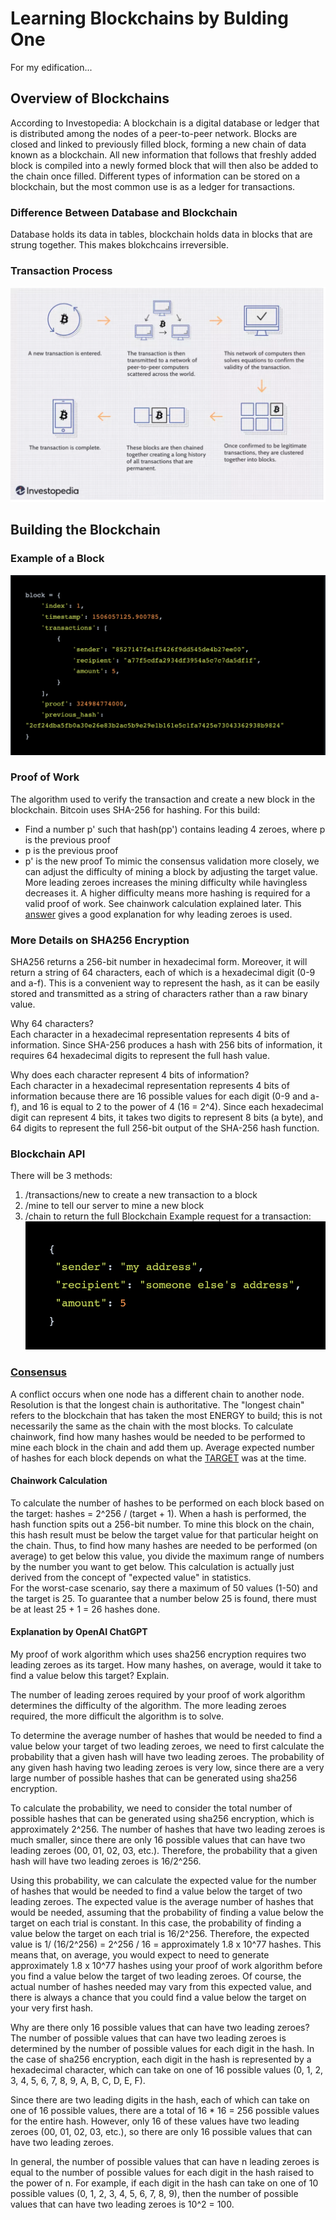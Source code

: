 # Learning Blockchains by Bulding One

For my edification...  

## Overview of Blockchains
According to Investopedia: A blockchain is a digital database or ledger that is distributed among the nodes of a peer-to-peer network. Blocks are closed and linked to previously filled block, forming a new chain of data known as a blockchain. All new information that follows that freshly added block is compiled into a newly formed block that will then also be added to the chain once filled. Different types of information can be stored on a blockchain, but the most common use is as a ledger for transactions.

### Difference Between Database and Blockchain
Database holds its data in tables, blockchain holds data in blocks that are strung together. This makes blokchcains irreversible.

### Transaction Process
![TransactionProcess](./assets/transactionProcess.png)

## Building the Blockchain

### Example of a Block
![ExampleBlock](./assets/blockExample.png)

### Proof of Work
The algorithm used to verify the transaction and create a new block in the blockchain. Bitcoin uses SHA-256 for hashing.
For this build:  
- Find a number p' such that hash(pp') contains leading 4 zeroes, where p is the previous proof
- p is the previous proof
- p' is the new proof
To mimic the consensus validation more closely, we can adjust the difficulty of mining a block by adjusting the target value. More leading zeroes increases the mining difficulty while havingless decreases it. A higher difficulty means more hashing is required for a valid proof of work. See chainwork calculation explained later. This [answer](https://www.quora.com/Why-is-difficulty-measured-in-hash-s-leading-zeroes) gives a good explanation for why leading zeroes is used.

### More Details on SHA256 Encryption
SHA256 returns a 256-bit number in hexadecimal form. Moreover, it will return a string of 64 characters, each of which is a hexadecimal digit (0-9 and a-f). This is a convenient way to represent the hash, as it can be easily stored and transmitted as a string of characters rather than a raw binary value.  

Why 64 characters?  
Each character in a hexadecimal representation represents 4 bits of information. Since SHA-256 produces a hash with 256 bits of information, it requires 64 hexadecimal digits to represent the full hash value.

Why does each character represent 4 bits of information?  
Each character in a hexadecimal representation represents 4 bits of information because there are 16 possible values for each digit (0-9 and a-f), and 16 is equal to 2 to the power of 4 (16 = 2^4). Since each hexadecimal digit can represent 4 bits, it takes two digits to represent 8 bits (a byte), and 64 digits to represent the full 256-bit output of the SHA-256 hash function.

### Blockchain API
There will be 3 methods:
1. /transactions/new to create a new transaction to a block
2. /mine to tell our server to mine a new block
3. /chain to return the full Blockchain
Example request for a transaction:
![ExampleTransaction](./assets/transactionExample.png)

### [Consensus](https://learnmeabitcoin.com/technical/longest-chain)
A conflict occurs when one node has a different chain to another node. Resolution is that the longest chain is authoritative. The "longest chain" refers to the blockchain that has taken the most ENERGY to build; this is not necessarily the same as the chain with the most blocks. To calculate chainwork, find how many hashes would be needed to be performed to mine each block in the chain and add them up. Average expected number of hashes for each block depends on what the [TARGET](https://learnmeabitcoin.com/technical/target) was at the time.

#### Chainwork Calculation
To calculate the number of hashes to be performed on each block based on the target:
hashes = 2^256 / (target + 1). When a hash is performed, the hash function spits out a 256-bit number.
To mine this block on the chain, this hash result must be below the target value for that particular height
on the chain. Thus, to find how many hashes are needed to be performed (on average) to get below this value, you divide the maximum range of numbers by the number you want to get below. This calculation is actually just derived from the concept of "expected value" in statistics.     
For the worst-case scenario, say there a maximum of 50 values (1-50) and the target is 25. To guarantee that a number below 25 is found, there must be at least 25 + 1 = 26 hashes done.

#### Explanation by OpenAI ChatGPT
My proof of work algorithm which uses sha256 encryption requires two leading zeroes as its target. How many hashes, on average, would it take to find a value below this target? Explain.  

The number of leading zeroes required by your proof of work algorithm determines the difficulty of the algorithm. The more leading zeroes required, the more difficult the algorithm is to solve.

To determine the average number of hashes that would be needed to find a value below your target of two leading zeroes, we need to first calculate the probability that a given hash will have two leading zeroes. The probability of any given hash having two leading zeroes is very low, since there are a very large number of possible hashes that can be generated using sha256 encryption.

To calculate the probability, we need to consider the total number of possible hashes that can be generated using sha256 encryption, which is approximately 2^256. The number of hashes that have two leading zeroes is much smaller, since there are only 16 possible values that can have two leading zeroes (00, 01, 02, 03, etc.). Therefore, the probability that a given hash will have two leading zeroes is 16/2^256.

Using this probability, we can calculate the expected value for the number of hashes that would be needed to find a value below the target of two leading zeroes. The expected value is the average number of hashes that would be needed, assuming that the probability of finding a value below the target on each trial is constant.
In this case, the probability of finding a value below the target on each trial is 16/2^256. Therefore, the expected value is 1/ (16/2^256) = 2^256 / 16 = approximately 1.8 x 10^77 hashes.
This means that, on average, you would expect to need to generate approximately 1.8 x 10^77 hashes using your proof of work algorithm before you find a value below the target of two leading zeroes. Of course, the actual number of hashes needed may vary from this expected value, and there is always a chance that you could find a value below the target on your very first hash.  

Why are there only 16 possible values that can have two leading zeroes?  
The number of possible values that can have two leading zeroes is determined by the number of possible values for each digit in the hash. In the case of sha256 encryption, each digit in the hash is represented by a hexadecimal character, which can take on one of 16 possible values (0, 1, 2, 3, 4, 5, 6, 7, 8, 9, A, B, C, D, E, F).

Since there are two leading digits in the hash, each of which can take on one of 16 possible values, there are a total of 16 * 16 = 256 possible values for the entire hash. However, only 16 of these values have two leading zeroes (00, 01, 02, 03, etc.), so there are only 16 possible values that can have two leading zeroes.

In general, the number of possible values that can have n leading zeroes is equal to the number of possible values for each digit in the hash raised to the power of n. For example, if each digit in the hash can take on one of 10 possible values (0, 1, 2, 3, 4, 5, 6, 7, 8, 9), then the number of possible values that can have two leading zeroes is 10^2 = 100.